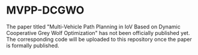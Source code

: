 # MVPP-DCGWO
The paper titled "Multi-Vehicle Path Planning in IoV Based on Dynamic Cooperative Grey Wolf Optimization" has not been officially published yet. The corresponding code will be uploaded to this repository once the paper is formally published.
